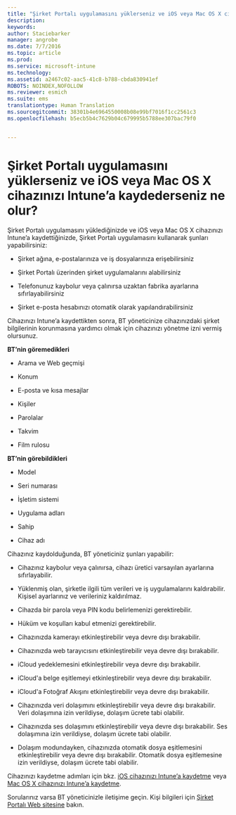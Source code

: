 ```yaml
---
title: "Şirket Portalı uygulamasını yüklerseniz ve iOS veya Mac OS X cihazınızı Intune’a kaydederseniz ne olur? | Microsoft Intune"
description: 
keywords: 
author: Staciebarker
manager: angrobe
ms.date: 7/7/2016
ms.topic: article
ms.prod: 
ms.service: microsoft-intune
ms.technology: 
ms.assetid: a2467c02-aac5-41c8-b788-cbda830941ef
ROBOTS: NOINDEX,NOFOLLOW
ms.reviewer: esmich
ms.suite: ems
translationtype: Human Translation
ms.sourcegitcommit: 38301b4e6964550008b08e99bf7016f1cc2561c3
ms.openlocfilehash: b5ecb5b4c7629b04c679995b5788ee307bac79f0


---
```



# Şirket Portalı uygulamasını yüklerseniz ve iOS veya Mac OS X cihazınızı Intune’a kaydederseniz ne olur?

Şirket Portalı uygulamasını yüklediğinizde ve iOS veya Mac OS X cihazınızı Intune’a kaydettiğinizde, Şirket Portalı uygulamasını kullanarak şunları yapabilirsiniz:

-   Şirket ağına, e-postalarınıza ve iş dosyalarınıza erişebilirsiniz

-   Şirket Portalı üzerinden şirket uygulamalarını alabilirsiniz

-   Telefonunuz kaybolur veya çalınırsa uzaktan fabrika ayarlarına sıfırlayabilirsiniz

-   Şirket e-posta hesabınızı otomatik olarak yapılandırabilirsiniz

Cihazınızı Intune’a kaydettikten sonra, BT yöneticinize cihazınızdaki şirket bilgilerinin korunmasına yardımcı olmak için cihazınızı yönetme izni vermiş olursunuz.

**BT’nin göremedikleri**

-   Arama ve Web geçmişi

-   Konum

-   E-posta ve kısa mesajlar

-   Kişiler

-   Parolalar

-   Takvim

-   Film rulosu

**BT’nin görebildikleri**

-   Model

-   Seri numarası

-   İşletim sistemi

-   Uygulama adları

-   Sahip

-   Cihaz adı

Cihazınız kaydolduğunda, BT yöneticiniz şunları yapabilir:

-   Cihazınız kaybolur veya çalınırsa, cihazı üretici varsayılan ayarlarına sıfırlayabilir.

-   Yüklenmiş olan, şirketle ilgili tüm verileri ve iş uygulamalarını kaldırabilir. Kişisel ayarlarınız ve verileriniz kaldırılmaz.

-   Cihazda bir parola veya PIN kodu belirlemenizi gerektirebilir.

-   Hüküm ve koşulları kabul etmenizi gerektirebilir.

-   Cihazınızda kamerayı etkinleştirebilir veya devre dışı bırakabilir.

-   Cihazınızda web tarayıcısını etkinleştirebilir veya devre dışı bırakabilir.

-   iCloud yedeklemesini etkinleştirebilir veya devre dışı bırakabilir.

-   iCloud'a belge eşitlemeyi etkinleştirebilir veya devre dışı bırakabilir.

-   iCloud'a Fotoğraf Akışını etkinleştirebilir veya devre dışı bırakabilir.

-   Cihazınızda veri dolaşımını etkinleştirebilir veya devre dışı bırakabilir. Veri dolaşımına izin verildiyse, dolaşım ücrete tabi olabilir.

-   Cihazınızda ses dolaşımını etkinleştirebilir veya devre dışı bırakabilir. Ses dolaşımına izin verildiyse, dolaşım ücrete tabi olabilir.

-   Dolaşım modundayken, cihazınızda otomatik dosya eşitlemesini etkinleştirebilir veya devre dışı bırakabilir. Otomatik dosya eşitlemesine izin verildiyse, dolaşım ücrete tabi olabilir.

Cihazınızı kaydetme adımları için bkz. [iOS cihazınızı Intune’a kaydetme](enroll-your-device-in-intune-ios.md) veya [Mac OS X cihazınızı Intune’a kaydetme](enroll-your-device-in-intune-mac-os-x.md).

Sorularınız varsa BT yöneticinizle iletişime geçin. Kişi bilgileri için [Şirket Portalı Web sitesine](http://portal.manage.microsoft.com) bakın.



<!--HONumber=Aug16_HO5-->



